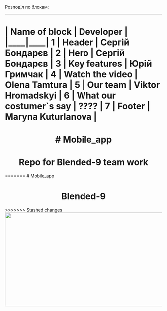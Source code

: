 Розподіл по блокам:

---

| Name of block | Developer |
**|**********\_\_\_\_************|**********\_\_\_\_**********|
1 | Header | Сергій Бондарєв |
2 | Hero | Сергій Бондарєв |
3 | Key features | Юрій Гримчак |
4 | Watch the video | Olena Tamtura |
5 | Our team | Viktor Hromadskyi |
6 | What our costumer`s say | ???? |
7 | Footer | Maryna Kuturlanova |
=======================================================

<h1 align="center"># Mobile_app</h1>
<h1 align="center">Repo for Blended-9 team work</h1>
=======
# Mobile_app

<h1 align="center">Blended-9</h1>
>>>>>>> Stashed changes
<div align="center">
  <img src="https://media.giphy.com/media/dWesBcTLavkZuG35MI/giphy.gif" width="600" height="300"/>
</div>

